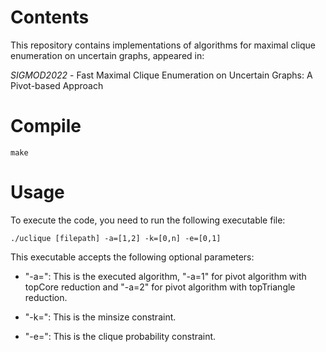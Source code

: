 # Contents
This repository contains implementations of algorithms for maximal clique enumeration on uncertain graphs, appeared in:

*SIGMOD2022* - Fast Maximal Clique Enumeration on Uncertain Graphs: A Pivot-based Approach 

# Compile

```
make
```

# Usage
To execute the code, you need to run the following executable file:

```
./uclique [filepath] -a=[1,2] -k=[0,n] -e=[0,1]
```

This executable accepts the following optional parameters:
- "-a=": This is the executed algorithm, "-a=1" for pivot algorithm with topCore reduction and "-a=2" for pivot algorithm with topTriangle reduction.

- "-k=": This is the minsize constraint.

- "-e=": This is the clique probability constraint.
